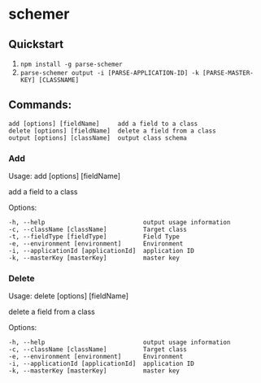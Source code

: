 # schemer

## Quickstart

1. `npm install -g parse-schemer`
2. `parse-schemer output -i [PARSE-APPLICATION-ID] -k [PARSE-MASTER-KEY] [CLASSNAME]`


## Commands:

    add [options] [fieldName]     add a field to a class
    delete [options] [fieldName]  delete a field from a class
    output [options] [className]  output class schema

### Add

Usage: add [options] [fieldName]

add a field to a class

Options:

    -h, --help                           output usage information
    -c, --className [className]          Target class
    -t, --fieldType [fieldType]          Field Type
    -e, --environment [environment]      Environment
    -i, --applicationId [applicationId]  application ID
    -k, --masterKey [masterKey]          master key
    
    
### Delete

Usage: delete [options] [fieldName]

delete a field from a class

Options:

    -h, --help                           output usage information
    -c, --className [className]          Target class
    -e, --environment [environment]      Environment
    -i, --applicationId [applicationId]  application ID
    -k, --masterKey [masterKey]          master key
